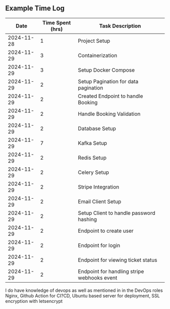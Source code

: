 ## **Example Time Log**

| Date       | Time Spent (hrs) | Task Description                            |
| ---------- | ---------------- | ------------------------------------------- |
| 2024-11-28 | 1                | Project Setup                               |
| 2024-11-29 | 3                | Containerization                            |
| 2024-11-29 | 3                | Setup Docker Compose                        |
| 2024-11-29 | 2                | Setup Pagination for data pagination        |
| 2024-11-29 | 2                | Created Endpoint to handle Booking          |
| 2024-11-29 | 2                | Handle Booking Validation                   |
| 2024-11-29 | 2                | Database Setup                              |
| 2024-11-29 | 7                | Kafka Setup                                 |
| 2024-11-29 | 2                | Redis Setup                                 |
| 2024-11-29 | 2                | Celery Setup                                |
| 2024-11-29 | 2                | Stripe Integration                          |
| 2024-11-29 | 2                | Email Client Setup                          |
| 2024-11-29 | 2                | Setup Client to handle password hashing     |
| 2024-11-29 | 2                | Endpoint to create user                     |
| 2024-11-29 | 2                | Endpoint for login                          |
| 2024-11-29 | 2                | Endpoint for viewing ticket status          |
| 2024-11-29 | 2                | Endpoint for handling stripe webhooks event |

I do have knowledge of devops as well as mentioned in in the DevOps roles
Nginx, Github Action for CI?CD, Ubuntu based server for deployment, SSL encryption with letsencrypt
